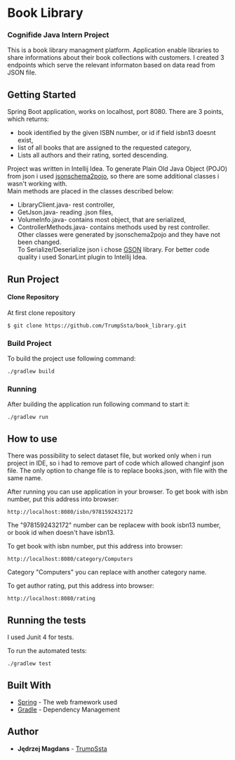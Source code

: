 # Book Library

### Cognifide Java Intern Project
This is a book library managment platform. Application enable libraries to share informations about their book collections with customers. I created 3 endpoints which serve the relevant informaton based on data read from JSON file. 
## Getting Started
Spring Boot application, works on localhost, port 8080. There are 3 points, which returns:
* book identified by the given ISBN number, or id if field isbn13 doesnt exist,
* list of all books that are assigned to the requested category,
* Lists all authors and their rating, sorted descending.

Project was written in Intellij Idea. 
To generate Plain Old Java Object (POJO) from json i used [jsonschema2pojo](https://github.com/joelittlejohn/jsonschema2pojo/), so there are some additional classes i wasn't working with.<br />
Main methods are placed in the classes described below:
* LibraryClient.java- rest controller,
* GetJson.java- reading .json files,
* VolumeInfo.java- contains most object, that are serialized,
* ControllerMethods.java- contains methods used by rest controller. <br />
Other classes were generated by jsonschema2pojo and they have not been changed.<br />
To Serialize/Deserialize json i chose [GSON](https://github.com/google/gson) library. For better code quality i used SonarLint plugin to Intellij Idea.

## Run Project
#### Clone Repository

At first clone repository

```
$ git clone https://github.com/TrumpSsta/book_library.git
```

### Build Project
To build the project use following command:
```
./gradlew build
```
### Running
After building the application run following command to start it:
```
./gradlew run
```
## How to use
There was possibility to select dataset file, but worked only when i run project in IDE, so i had to remove part of code which allowed changinf json file. The only option to change file is to replace books.json, with file with the same name.<br />

After running you can use application in your browser.
To get book with isbn number, put this address into browser:

```
http://localhost:8080/isbn/9781592432172
```
The "9781592432172" number can be replacew with book isbn13 number, or book id when doesn't have isbn13. 

To get book with isbn number, put this address into browser:

```
http://localhost:8080/category/Computers  
```
Category "Computers" you can replace with another category name.

To get author rating, put this address into browser:

```
http://localhost:8080/rating 
```
## Running the tests
I used Junit 4 for tests.

To run the automated tests:
```
./gradlew test
```

## Built With

* [Spring](https://spring.io/) - The web framework used
* [Gradle](https://gradle.org/) - Dependency Management

## Author

* **Jędrzej Magdans** - [TrumpSsta](https://github.com/TrumpSsta)

